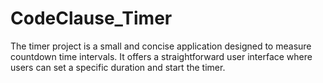 # CodeClause_Timer
The timer project is a small and concise application designed to measure countdown time intervals. It offers a straightforward user interface where users can set a specific duration and start the timer.

